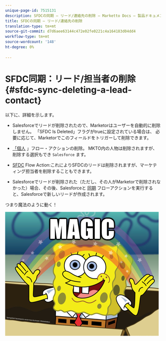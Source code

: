 ```yaml
---
unique-page-id: 7515131
description: SFDCの同期 — リード/連絡先の削除 — Marketto Docs — 製品ドキュメント
title: SFDCの同期 — リード/連絡先の削除
translation-type: tm+mt
source-git-commit: d7d6aee63144c472e02fe0221c4a164183d04dd4
workflow-type: tm+mt
source-wordcount: '148'
ht-degree: 0%

---
```



# SFDC同期：リード/担当者の削除 {#sfdc-sync-deleting-a-lead-contact}

以下に、詳細を示します。

* Salesforceでリードが削除されたので、Marketorはユーザーを自動的に削除しません。 「SFDC Is Deleted」フラグがtrueに設定されている場合は、 必要に応じて、Marketorでこのフィールドをトリガーして削除できます。
* [「個人](../../../../product-docs/core-marketo-concepts/smart-campaigns/flow-actions/delete-person.md) 」フロー・アクションの削除。 MKTO内の人物は削除されますが、削除する選択もでき `Salesforce` ます。

* [SFDC](../../../../product-docs/core-marketo-concepts/smart-campaigns/salesforce-flow-actions/delete-person-from-sfdc.md) Flow Action:これによりSFDCのリードは削除されますが、マーケティング担当者を削除することもできます。
* Salesforceでリードが削除された（ただし、その人がMarketorで削除されなかった）場合、その後、Salesforceと [同期](../../../../product-docs/core-marketo-concepts/smart-campaigns/salesforce-flow-actions/sync-person-to-sfdc.md) フローアクションを実行すると、Salesforceで新しいリードが作成されます。

つまり魔法のように動く！

![--](assets/image2015-5-20-15-3a3-3a27.png)

